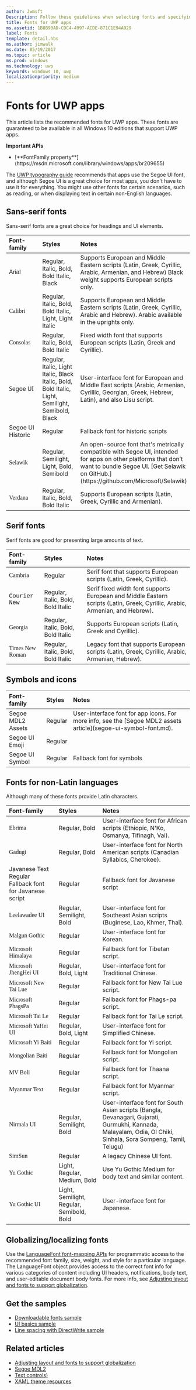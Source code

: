 ```yaml
---
author: Jwmsft
Description: Follow these guidelines when selecting fonts and specifying font sizes and colors for UWP apps.
title: Fonts for UWP apps
ms.assetid: 1B8B90AD-CDC4-4997-ACDE-871C1E94A929
label: Fonts
template: detail.hbs
ms.author: jimwalk
ms.date: 05/19/2017
ms.topic: article
ms.prod: windows
ms.technology: uwp
keywords: windows 10, uwp
localizationpriority: medium
---
```



# Fonts for UWP apps

<link rel="stylesheet" href="https://az835927.vo.msecnd.net/sites/uwp/Resources/css/custom.css"> 

This article lists the recommended fonts for UWP apps. These fonts are guaranteed to be available in all Windows 10 editions that support UWP apps.

<div class="important-apis" >
<b>Important APIs</b><br/>
<ul>
<li>[**FontFamily property**](https://msdn.microsoft.com/library/windows/apps/br209655)</li>
</ul>
</div>

The [UWP typography guide](typography.md) recommends that apps use the Segoe UI font, and although Segoe UI is a great choice for most apps, you don't have to use it for everything. You might use other fonts for certain scenarios, such as reading, or when displaying text in certain non-English languages. 
 
## Sans-serif fonts

Sans-serif fonts are a great choice for headings and UI elements. 

<table>
<colgroup>
<col width="33%" />
<col width="33%" />
<col width="33%" />
</colgroup>
<thead>
<tr class="header">
<th align="left">Font-family</th>
<th align="left">Styles</th>
<th align="left">Notes</th>
</tr>
</thead>
<tbody>
<tr class="odd">
<td align="left" style="font-family: Arial;">Arial</td>
<td align="left">Regular, Italic, Bold, Bold Italic, Black</td>
<td align="left">Supports European and Middle Eastern scripts (Latin, Greek, Cyrillic, Arabic, Armenian, and Hebrew) Black weight supports European scripts only.</td>
</tr>
<tr class="even">
<td align="left" style="font-family: Calibri;">Calibri</td>
<td align="left">Regular, Italic, Bold, Bold Italic, Light, Light Italic</td>
<td align="left">Supports European and Middle Eastern scripts (Latin, Greek, Cyrillic, Arabic and Hebrew). Arabic available in the uprights only.</td>
</tr>
<td style="font-family: Consolas;">Consolas</td>
<td>Regular, Italic, Bold, Bold Italic</td>
<td>Fixed width font that supports European scripts (Latin, Greek and Cyrillic).</td>
</tr>

<tr>
<td style="font-family: Segoe UI;">Segoe UI</td>
<td>Regular, Italic, Light Italic, Black Italic, Bold, Bold Italic, Light, Semilight, Semibold, Black</td>
<td>User-interface font for European and Middle East scripts (Arabic, Armenian, Cyrillic, Georgian, Greek, Hebrew, Latin), and also Lisu script.</td>
</tr>

<tr class="odd">
<td>Segoe UI Historic</td>
<td align="left">Regular</td>
<td align="left">Fallback font for historic scripts</td>
</tr>

<tr class="even">
<td style="font-family: Selawik;">Selawik</td>
<td align="left">Regular, Semilight, Light, Bold, Semibold</td>
<td align="left">An open-source font that's metrically compatible with Segoe UI, intended for apps on other platforms that don’t want to bundle Segoe UI. [Get Selawik on GitHub.](https://github.com/Microsoft/Selawik)</td>
</tr>

<tr class="even">
<td style="font-family: Verdana;">Verdana</td>
<td align="left">Regular, Italic, Bold, Bold Italic</td>
<td align="left">Supports European scripts (Latin, Greek, Cyrillic and Armenian).</td>
</tr>

</tbody>
</table>


## Serif fonts

Serif fonts are good for presenting large amounts of text. 

<table>
<thead>
<tr class="header">
<th align="left">Font-family</th>
<th align="left">Styles</th>
<th align="left">Notes</th>
</tr>
</thead>
<tbody>
<tr class="odd">
<td style="font-family: Cambria;">Cambria</td>
<td align="left">Regular</td>
<td align="left">Serif font that supports European scripts (Latin, Greek, Cyrillic).</td>
</tr>
<tr class="even">
<td style="font-family: Courier New;">Courier New</td>
<td align="left">Regular, Italic, Bold, Bold Italic</td>
<td align="left">Serif fixed width font supports European and Middle Eastern scripts (Latin, Greek, Cyrillic, Arabic, Armenian, and Hebrew).</td>
</tr>
<tr class="odd">
<td style="font-family: Georgia;">Georgia</td>
<td align="left">Regular, Italic, Bold, Bold Italic</td>
<td align="left">Supports European scripts (Latin, Greek and Cyrillic).</td>
</tr>


<tr class="even">
<td style="font-family: Times New Roman;">Times New Roman</td>
<td align="left">Regular, Italic, Bold, Bold Italic</td>
<td align="left">Legacy font that supports European scripts (Latin, Greek, Cyrillic, Arabic, Armenian, Hebrew).</td>
</tr>

</tbody>
</table>

## Symbols and icons


<table>
<thead>
<tr class="header">
<th align="left">Font-family</th>
<th align="left">Styles</th>
<th align="left">Notes</th>
</tr>
</thead>
<tbody>
<tr class="odd">
<td align="left">Segoe MDL2 Assets</td>
<td align="left">Regular</td>
<td align="left">User-interface font for app icons. For more info, see the [Segoe MDL2 assets article](segoe-ui-symbol-font.md).</td>
</tr>
<tr class="even">
<td align="left">Segoe UI Emoji</td>
<td align="left">Regular</td>
<td align="left"></td>
</tr>
<tr class="even">
<td align="left">Segoe UI Symbol</td>
<td align="left">Regular</td>
<td align="left">Fallback font for symbols</td>
</tr>
</tbody>
</table>



## Fonts for non-Latin languages

Although many of these fonts provide Latin characters.

<table>
<thead>
<tr class="header">
<th align="left">Font-family</th>
<th align="left">Styles</th>
<th align="left">Notes</th>
</tr>
</thead>
<tbody>

<tr class="odd">
<td style="font-family: Embrima;">Ebrima</td>
<td align="left">Regular, Bold</td>
<td align="left">User-interface font for African scripts (Ethiopic, N'Ko, Osmanya, Tifinagh, Vai).</td>
</tr>
<tr class="even">
<td style="font-family: Gadugi;">Gadugi</td>
<td align="left">Regular, Bold</td>
<td align="left">User-interface font for North American scripts (Canadian Syllabics, Cherokee).</td>
</tr>
<tr class="even">
<td align="left">Javanese Text Regular Fallback font for Javanese script</td>
<td align="left">Regular</td>
<td align="left">Fallback font for Javanese script</td>
</tr>
<tr class="odd">
<td align="left" style="font-family: Leelawadee UI;">Leelawadee UI</td>
<td align="left">Regular, Semilight, Bold</td>
<td align="left">User-interface font for Southeast Asian scripts (Buginese, Lao, Khmer, Thai).</td>
</tr>

<tr class="odd">
<td align="left" style="font-family: Malgun Gothic;">Malgun Gothic</td>
<td align="left">Regular</td>
<td align="left">User-interface font for Korean.</td>
</tr>
<tr class="even">
<td align="left" style="font-family: Microsoft Himalaya;">Microsoft Himalaya</td>
<td align="left">Regular</td>
<td align="left">Fallback font for Tibetan script.</td>
</tr>
<!--
<tr class="odd">
<td align="left" style="font-family: Microsoft JhengHei;">Microsoft JhengHei</td>
<td align="left">Regular</td>
<td align="left"></td>
</tr>
-->
<tr class="even">
<td align="left" style="font-family: Microsoft JhengHei UI;">Microsoft JhengHei UI</td>
<td align="left">Regular, Bold, Light</td>
<td align="left">User-interface font for Traditional Chinese.</td>
</tr>
<tr class="odd">
<td align="left" style="font-family: Microsoft New Tai Lue;">Microsoft New Tai Lue</td>
<td align="left">Regular</td>
<td align="left">Fallback font for New Tai Lue script.</td>
</tr>
<tr class="even">
<td align="left" style="font-family: Microsoft PhagsPa;">Microsoft PhagsPa</td>
<td align="left">Regular</td>
<td align="left">Fallback font for Phags-pa script.</td>
</tr>
<tr class="odd">
<td align="left" style="font-family: Microsoft Tai Le;">Microsoft Tai Le</td>
<td align="left">Regular</td>
<td align="left">Fallback font for Tai Le script.</td>
</tr>
<!--
<tr class="even">
<td align="left" style="font-family: Microsoft YaHei;">Microsoft YaHei</td>
<td align="left">Regular</td>
<td align="left"></td>
</tr>
-->
<tr class="odd">
<td align="left" style="font-family: Microsoft YaHei UI;">Microsoft YaHei UI</td>
<td align="left">Regular, Bold, Light</td>
<td align="left">User-interface font for Simplified Chinese.</td>
</tr>
<tr class="even">
<td align="left" style="font-family: Microsoft Yi Baiti;">Microsoft Yi Baiti</td>
<td align="left">Regular</td>
<td align="left">Fallback font for Yi script.</td>
</tr>
<tr class="odd">
<td align="left" style="font-family: Mongolian Baiti;">Mongolian Baiti</td>
<td align="left">Regular</td>
<td align="left">Fallback font for Mongolian script.</td>
</tr>
<tr class="even">
<td align="left" style="font-family: MV Boli;">MV Boli</td>
<td align="left">Regular</td>
<td align="left">Fallback font for Thaana script.</td>
</tr>
<tr class="odd">
<td align="left" style="font-family: Myanmar Text;">Myanmar Text</td>
<td align="left">Regular</td>
<td align="left">Fallback font for Myanmar script.</td>
</tr>
<tr class="even">
<td align="left" style="font-family: Nirmala UI;">Nirmala UI</td>
<td align="left">Regular, Semilight, Bold</td>
<td align="left">User-interface font for South Asian scripts (Bangla, Devanagari, Gujarati, Gurmukhi, Kannada, Malayalam, Odia, Ol Chiki, Sinhala, Sora Sompeng, Tamil, Telugu)</td>
</tr>

<tr class="odd">
<td align="left" style="font-family: SimSun;">SimSun</td>
<td align="left">Regular</td>
<td align="left">A legacy Chinese UI font. </td>
</tr>
<tr class="odd">
<td align="left" style="font-family: Yu Gothic;">Yu Gothic</td>
<td align="left">Light, Regular, Medium, Bold</td>
<td align="left">Use Yu Gothic Medium for body text and similar content.</td>
</tr>
<tr class="even">
<td align="left" style="font-family: Yu Gothic UI;">Yu Gothic UI</td>
<td align="left">Light, Semilight, Regular, Semibold, Bold</td>
<td align="left">User-interface font for Japanese.</td>
</tr>
</tbody>
</table>


## Globalizing/localizing fonts
Use the [LanguageFont font-mapping APIs](https://msdn.microsoft.com/library/windows/apps/br206864) for programmatic access to the recommended font family, size, weight, and style for a particular language. The LanguageFont object provides access to the correct font info for various categories of content including UI headers, notifications, body text, and user-editable document body fonts. For more info, see [Adjusting layout and fonts to support globalization](https://msdn.microsoft.com/windows/uwp/globalizing/adjust-layout-and-fonts--and-support-rtl).


## Get the samples

* [Downloadable fonts sample](https://github.com/Microsoft/Windows-universal-samples/blob/master/Samples/XamlCloudFontIntegration)
* [UI basics sample](https://github.com/Microsoft/Windows-universal-samples/blob/master/Samples/XamlUIBasics)
* [Line spacing with DirectWrite sample](https://github.com/Microsoft/Windows-universal-samples/blob/master/Samples/DWriteLineSpacingModes) 

## Related articles

* [Adjusting layout and fonts to support globalization](https://msdn.microsoft.com/windows/uwp/globalizing/adjust-layout-and-fonts--and-support-rtl)
* [Segoe MDL2](segoe-ui-symbol-font.md)
* [Text controls)](../controls-and-patterns/text-controls.md)
* [XAML theme resources](https://msdn.microsoft.com/library/windows/apps/mt187274)

 

 




